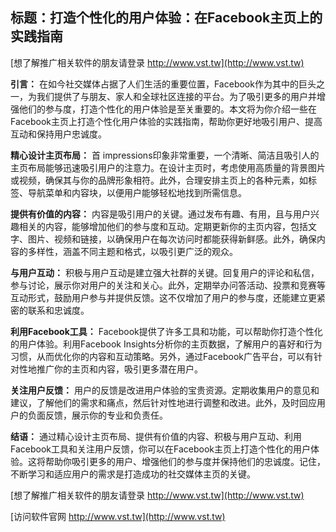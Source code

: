 ## **标题：打造个性化的用户体验：在Facebook主页上的实践指南**

[想了解推广相关软件的朋友请登录 http://www.vst.tw](http://www.vst.tw)

**引言：**
在如今社交媒体占据了人们生活的重要位置，Facebook作为其中的巨头之一，为我们提供了与朋友、家人和全球社区连接的平台。为了吸引更多的用户并增强他们的参与度，打造个性化的用户体验是至关重要的。本文将为你介绍一些在Facebook主页上打造个性化用户体验的实践指南，帮助你更好地吸引用户、提高互动和保持用户忠诚度。

**精心设计主页布局：**
首 impressions印象非常重要，一个清晰、简洁且吸引人的主页布局能够迅速吸引用户的注意力。在设计主页时，考虑使用高质量的背景图片或视频，确保其与你的品牌形象相符。此外，合理安排主页上的各种元素，如标签、导航菜单和内容块，以便用户能够轻松地找到所需信息。

**提供有价值的内容：**
内容是吸引用户的关键。通过发布有趣、有用，且与用户兴趣相关的内容，能够增加他们的参与度和互动。定期更新你的主页内容，包括文字、图片、视频和链接，以确保用户在每次访问时都能获得新鲜感。此外，确保内容的多样性，涵盖不同主题和格式，以吸引更广泛的观众。

**与用户互动：**
积极与用户互动是建立强大社群的关键。回复用户的评论和私信，参与讨论，展示你对用户的关注和关心。此外，定期举办问答活动、投票和竞赛等互动形式，鼓励用户参与并提供反馈。这不仅增加了用户的参与度，还能建立更紧密的联系和忠诚度。

**利用Facebook工具：**
Facebook提供了许多工具和功能，可以帮助你打造个性化的用户体验。利用Facebook Insights分析你的主页数据，了解用户的喜好和行为习惯，从而优化你的内容和互动策略。另外，通过Facebook广告平台，可以有针对性地推广你的主页和内容，吸引更多潜在用户。

**关注用户反馈：**
用户的反馈是改进用户体验的宝贵资源。定期收集用户的意见和建议，了解他们的需求和痛点，然后针对性地进行调整和改进。此外，及时回应用户的负面反馈，展示你的专业和负责任。

**结语：**
通过精心设计主页布局、提供有价值的内容、积极与用户互动、利用Facebook工具和关注用户反馈，你可以在Facebook主页上打造个性化的用户体验。这将帮助你吸引更多的用户、增强他们的参与度并保持他们的忠诚度。记住，不断学习和适应用户的需求是打造成功的社交媒体主页的关键。

[想了解推广相关软件的朋友请登录 http://www.vst.tw](http://www.vst.tw)


[访问软件官网 http://www.vst.tw](http://www.vst.tw)
